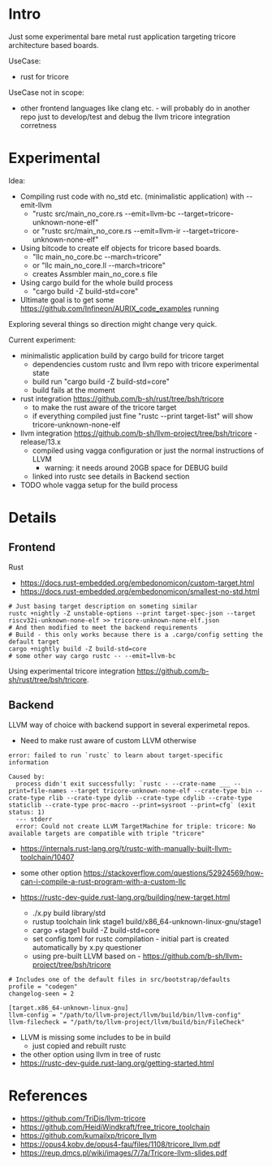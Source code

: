 # Intro

Just some experimental bare metal rust application targeting tricore architecture based boards.

UseCase: 
- rust for tricore

UseCase not in scope:
- other frontend languages like clang etc. - will probably do in another repo just to develop/test and 
debug the llvm tricore integration corretness

# Experimental

Idea:
- Compiling rust code with no_std etc. (minimalistic application) with --emit-llvm
  - "rustc src/main_no_core.rs --emit=llvm-bc --target=tricore-unknown-none-elf"
  - or "rustc src/main_no_core.rs --emit=llvm-ir --target=tricore-unknown-none-elf"
- Using bitcode to create elf objects for tricore based boards.
  - "llc main_no_core.bc --march=tricore"
  - or "llc main_no_core.ll --march=tricore"
  - creates Assmbler main_no_core.s file
- Using cargo build for the whole build process
  - "cargo build -Z build-std=core"
- Ultimate goal is to get some https://github.com/Infineon/AURIX_code_examples running

Exploring several things so direction might change very quick.

Current experiment:
- minimalistic application build by cargo build for tricore target
  - dependencies custom rustc and llvm repo with tricore experimental state
  - build run "cargo build -Z build-std=core"
  - build fails at the moment
- rust integration https://github.com/b-sh/rust/tree/bsh/tricore
  - to make the rust aware of the tricore target
  - if everything compiled just fine "rustc --print target-list" will show tricore-unknown-none-elf
- llvm integration https://github.com/b-sh/llvm-project/tree/bsh/tricore - release/13.x
  - compiled using vagga configuration or just the normal instructions of LLVM
    - warning: it needs around 20GB space for DEBUG build
  - linked into rustc see details in Backend section
- TODO whole vagga setup for the build process

# Details

## Frontend

Rust
- https://docs.rust-embedded.org/embedonomicon/custom-target.html
- https://docs.rust-embedded.org/embedonomicon/smallest-no-std.html

~~~
# Just basing target description on someting similar
rustc +nightly -Z unstable-options --print target-spec-json --target riscv32i-unknown-none-elf >> tricore-unknown-none-elf.json
# And then modified to meet the backend requirements
# Build - this only works because there is a .cargo/config setting the default target
cargo +nightly build -Z build-std=core
# some other way cargo rustc -- --emit=llvm-bc
~~~

Using experimental tricore integration https://github.com/b-sh/rust/tree/bsh/tricore.

## Backend

LLVM way of choice with backend support in several experimetal repos.

- Need to make rust aware of custom LLVM otherwise 
~~~
error: failed to run `rustc` to learn about target-specific information

Caused by:
  process didn't exit successfully: `rustc - --crate-name ___ --print=file-names --target tricore-unknown-none-elf --crate-type bin --crate-type rlib --crate-type dylib --crate-type cdylib --crate-type staticlib --crate-type proc-macro --print=sysroot --print=cfg` (exit status: 1)
  --- stderr
  error: Could not create LLVM TargetMachine for triple: tricore: No available targets are compatible with triple "tricore"
~~~
- https://internals.rust-lang.org/t/rustc-with-manually-built-llvm-toolchain/10407

- some other option https://stackoverflow.com/questions/52924569/how-can-i-compile-a-rust-program-with-a-custom-llc 


- https://rustc-dev-guide.rust-lang.org/building/new-target.html
  - ./x.py build library/std
  - rustup toolchain link stage1 build/x86_64-unknown-linux-gnu/stage1
  - cargo +stage1 build -Z build-std=core
  - set config.toml for rustc compilation - initial part is created automatically by x.py questioner
  - using pre-built LLVM based on - https://github.com/b-sh/llvm-project/tree/bsh/tricore
~~~
# Includes one of the default files in src/bootstrap/defaults
profile = "codegen"
changelog-seen = 2

[target.x86_64-unknown-linux-gnu]
llvm-config = "/path/to/llvm-project/llvm/build/bin/llvm-config"
llvm-filecheck = "/path/to/llvm-project/llvm/build/bin/FileCheck"
~~~
  - LLVM is missing some includes to be in build
    - just copied and rebuilt rustc
  - the other option using llvm in tree of rustc
  - https://rustc-dev-guide.rust-lang.org/getting-started.html

# References

- https://github.com/TriDis/llvm-tricore
- https://github.com/HeidiWindkraft/free_tricore_toolchain 
- https://github.com/kumailxp/tricore_llvm
- https://opus4.kobv.de/opus4-fau/files/1108/tricore_llvm.pdf 
- https://reup.dmcs.pl/wiki/images/7/7a/Tricore-llvm-slides.pdf 
